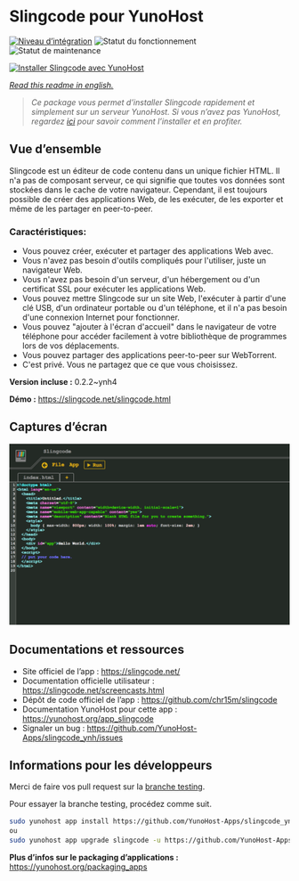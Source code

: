 <!--
N.B.: This README was automatically generated by https://github.com/YunoHost/apps/tree/master/tools/README-generator
It shall NOT be edited by hand.
-->

# Slingcode pour YunoHost

[![Niveau d’intégration](https://dash.yunohost.org/integration/slingcode.svg)](https://dash.yunohost.org/appci/app/slingcode) ![Statut du fonctionnement](https://ci-apps.yunohost.org/ci/badges/slingcode.status.svg) ![Statut de maintenance](https://ci-apps.yunohost.org/ci/badges/slingcode.maintain.svg)

[![Installer Slingcode avec YunoHost](https://install-app.yunohost.org/install-with-yunohost.svg)](https://install-app.yunohost.org/?app=slingcode)

*[Read this readme in english.](./README.md)*

> *Ce package vous permet d’installer Slingcode rapidement et simplement sur un serveur YunoHost.
Si vous n’avez pas YunoHost, regardez [ici](https://yunohost.org/#/install) pour savoir comment l’installer et en profiter.*

## Vue d’ensemble

Slingcode est un éditeur de code contenu dans un unique fichier HTML. Il n'a pas de composant serveur, ce qui signifie que toutes vos données sont stockées dans le cache de votre navigateur. Cependant, il est toujours possible de créer des applications Web, de les exécuter, de les exporter et même de les partager en peer-to-peer.

### Caractéristiques:

- Vous pouvez créer, exécuter et partager des applications Web avec.
- Vous n'avez pas besoin d'outils compliqués pour l'utiliser, juste un navigateur Web.
- Vous n'avez pas besoin d'un serveur, d'un hébergement ou d'un certificat SSL pour exécuter les applications Web.
- Vous pouvez mettre Slingcode sur un site Web, l'exécuter à partir d'une clé USB, d'un ordinateur portable ou d'un téléphone, et il n'a pas besoin d'une connexion Internet pour fonctionner.
- Vous pouvez "ajouter à l'écran d'accueil" dans le navigateur de votre téléphone pour accéder facilement à votre bibliothèque de programmes lors de vos déplacements.
- Vous pouvez partager des applications peer-to-peer sur WebTorrent.
- C'est privé. Vous ne partagez que ce que vous choisissez. 


**Version incluse :** 0.2.2~ynh4

**Démo :** https://slingcode.net/slingcode.html

## Captures d’écran

![Capture d’écran de Slingcode](./doc/screenshots/Screenshot.png)

## Documentations et ressources

* Site officiel de l’app : <https://slingcode.net/>
* Documentation officielle utilisateur : <https://slingcode.net/screencasts.html>
* Dépôt de code officiel de l’app : <https://github.com/chr15m/slingcode>
* Documentation YunoHost pour cette app : <https://yunohost.org/app_slingcode>
* Signaler un bug : <https://github.com/YunoHost-Apps/slingcode_ynh/issues>

## Informations pour les développeurs

Merci de faire vos pull request sur la [branche testing](https://github.com/YunoHost-Apps/slingcode_ynh/tree/testing).

Pour essayer la branche testing, procédez comme suit.

``` bash
sudo yunohost app install https://github.com/YunoHost-Apps/slingcode_ynh/tree/testing --debug
ou
sudo yunohost app upgrade slingcode -u https://github.com/YunoHost-Apps/slingcode_ynh/tree/testing --debug
```

**Plus d’infos sur le packaging d’applications :** <https://yunohost.org/packaging_apps>